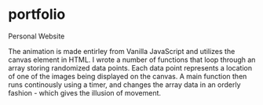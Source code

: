 # portfolio
Personal Website


The animation is made entirley from Vanilla JavaScript and utilizes the canvas element in HTML. I wrote a number of functions that loop through an array storing randomized data points. Each data point represents a location of one of the images being displayed on the canvas. A main function then runs continously using a timer, and changes the array data in an orderly fashion - which gives the illusion of movement. 
